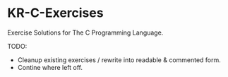 KR-C-Exercises
==============

Exercise Solutions for The C Programming Language.

TODO:

- Cleanup existing exercises / rewrite into readable & commented form.
- Contine where left off.
